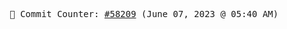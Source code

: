 <p align="center">
    <samp>
        📮 Commit Counter: <a href="https://github.com/Javascript-void0/Javascript-void0/commits/main">#58209</a> (June 07, 2023 @ 05:40 AM)
    </samp>
</p>